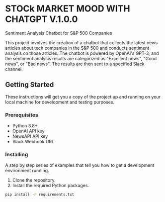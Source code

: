 # STOCk MARKET MOOD WITH CHATGPT V.1.0.0

Sentiment Analysis Chatbot for S&P 500 Companies

This project involves the creation of a chatbot that collects the latest news articles about tech companies in the S&P 500 and conducts sentiment analysis on those articles. The chatbot is powered by OpenAI's GPT-3, and the sentiment analysis results are categorized as "Excellent news", "Good news", or "Bad news". The results are then sent to a specified Slack channel.

## Getting Started

These instructions will get you a copy of the project up and running on your local machine for development and testing purposes.

### Prerequisites

- Python 3.8+
- OpenAI API key
- NewsAPI API key
- Slack Webhook URL

### Installing

A step by step series of examples that tell you how to get a development environment running.

1. Clone the repository.
2. Install the required Python packages.

```bash
pip install -r requirements.txt